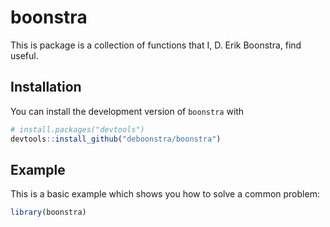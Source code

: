 
<!-- README.md is generated from README.Rmd. Please edit that file -->

# boonstra

<!-- badges: start -->
<!-- badges: end -->

This is package is a collection of functions that I, D. Erik Boonstra,
find useful.

## Installation

You can install the development version of `boonstra` with

``` r
# install.packages("devtools")
devtools::install_github("deboonstra/boonstra")
```

## Example

This is a basic example which shows you how to solve a common problem:

``` r
library(boonstra)
```
